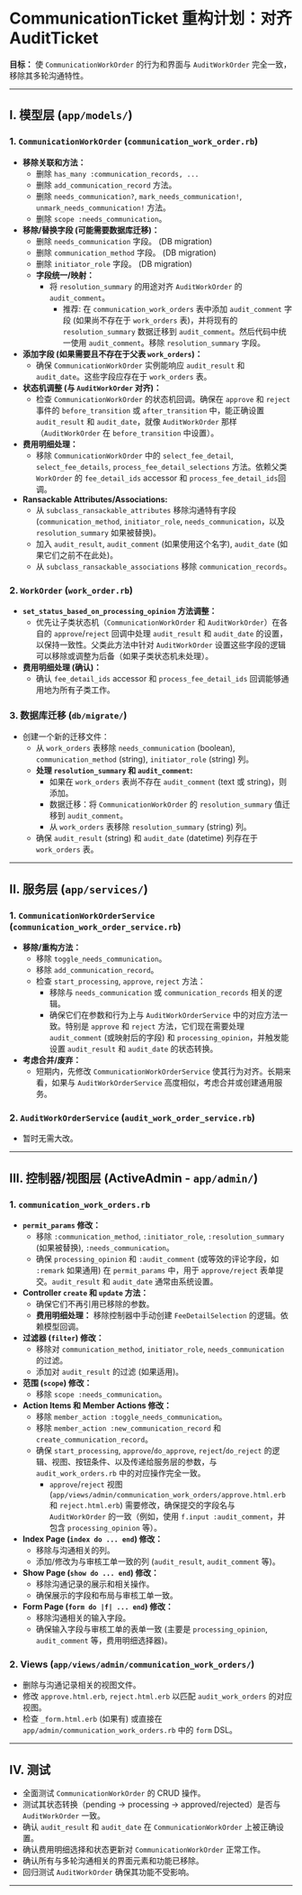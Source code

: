 # CommunicationTicket 重构计划：对齐 AuditTicket

**目标：** 使 `CommunicationWorkOrder` 的行为和界面与 `AuditWorkOrder` 完全一致，移除其多轮沟通特性。

---

## I. 模型层 (`app/models/`)

### 1. `CommunicationWorkOrder` (`communication_work_order.rb`)

*   **移除关联和方法：**
    *   删除 `has_many :communication_records, ...`
    *   删除 `add_communication_record` 方法。
    *   删除 `needs_communication?`, `mark_needs_communication!`, `unmark_needs_communication!` 方法。
    *   删除 `scope :needs_communication`。
*   **移除/替换字段 (可能需要数据库迁移)：**
    *   删除 `needs_communication` 字段。 (DB migration)
    *   删除 `communication_method` 字段。 (DB migration)
    *   删除 `initiator_role` 字段。 (DB migration)
    *   **字段统一/映射：**
        *   将 `resolution_summary` 的用途对齐 `AuditWorkOrder` 的 `audit_comment`。
            *   推荐: 在 `communication_work_orders` 表中添加 `audit_comment` 字段 (如果尚不存在于 `work_orders` 表)，并将现有的 `resolution_summary` 数据迁移到 `audit_comment`。然后代码中统一使用 `audit_comment`。移除 `resolution_summary` 字段。
*   **添加字段 (如果需要且不存在于父表 `work_orders`)：**
    *   确保 `CommunicationWorkOrder` 实例能响应 `audit_result` 和 `audit_date`。这些字段应存在于 `work_orders` 表。
*   **状态机调整 (与 `AuditWorkOrder` 对齐)：**
    *   检查 `CommunicationWorkOrder` 的状态机回调。确保在 `approve` 和 `reject` 事件的 `before_transition` 或 `after_transition` 中，能正确设置 `audit_result` 和 `audit_date`，就像 `AuditWorkOrder` 那样（`AuditWorkOrder` 在 `before_transition` 中设置）。
*   **费用明细处理：**
    *   移除 `CommunicationWorkOrder` 中的 `select_fee_detail`, `select_fee_details`, `process_fee_detail_selections` 方法。依赖父类 `WorkOrder` 的 `fee_detail_ids` accessor 和 `process_fee_detail_ids`回调。
*   **Ransackable Attributes/Associations:**
    *   从 `subclass_ransackable_attributes` 移除沟通特有字段 (`communication_method`, `initiator_role`, `needs_communication`，以及 `resolution_summary` 如果被替换)。
    *   加入 `audit_result`, `audit_comment` (如果使用这个名字), `audit_date` (如果它们之前不在此处)。
    *   从 `subclass_ransackable_associations` 移除 `communication_records`。

### 2. `WorkOrder` (`work_order.rb`)

*   **`set_status_based_on_processing_opinion` 方法调整：**
    *   优先让子类状态机（`CommunicationWorkOrder` 和 `AuditWorkOrder`）在各自的 `approve`/`reject` 回调中处理 `audit_result` 和 `audit_date` 的设置，以保持一致性。父类此方法中针对 `AuditWorkOrder` 设置这些字段的逻辑可以移除或调整为后备（如果子类状态机未处理）。
*   **费用明细处理 (确认)：**
    *   确认 `fee_detail_ids` accessor 和 `process_fee_detail_ids` 回调能够通用地为所有子类工作。

### 3. 数据库迁移 (`db/migrate/`)

*   创建一个新的迁移文件：
    *   从 `work_orders` 表移除 `needs_communication` (boolean), `communication_method` (string), `initiator_role` (string) 列。
    *   **处理 `resolution_summary` 和 `audit_comment`:**
        *   如果在 `work_orders` 表尚不存在 `audit_comment` (text 或 string)，则添加。
        *   数据迁移：将 `CommunicationWorkOrder` 的 `resolution_summary` 值迁移到 `audit_comment`。
        *   从 `work_orders` 表移除 `resolution_summary` (string) 列。
    *   确保 `audit_result` (string) 和 `audit_date` (datetime) 列存在于 `work_orders` 表。

---

## II. 服务层 (`app/services/`)

### 1. `CommunicationWorkOrderService` (`communication_work_order_service.rb`)

*   **移除/重构方法：**
    *   移除 `toggle_needs_communication`。
    *   移除 `add_communication_record`。
    *   检查 `start_processing`, `approve`, `reject` 方法：
        *   移除与 `needs_communication` 或 `communication_records` 相关的逻辑。
        *   确保它们在参数和行为上与 `AuditWorkOrderService` 中的对应方法一致。特别是 `approve` 和 `reject` 方法，它们现在需要处理 `audit_comment` (或映射后的字段) 和 `processing_opinion`，并触发能设置 `audit_result` 和 `audit_date` 的状态转换。
*   **考虑合并/废弃：**
    *   短期内，先修改 `CommunicationWorkOrderService` 使其行为对齐。长期来看，如果与 `AuditWorkOrderService` 高度相似，考虑合并或创建通用服务。

### 2. `AuditWorkOrderService` (`audit_work_order_service.rb`)

*   暂时无需大改。

---

## III. 控制器/视图层 (ActiveAdmin - `app/admin/`)

### 1. `communication_work_orders.rb`

*   **`permit_params` 修改：**
    *   移除 `:communication_method`, `:initiator_role`, `:resolution_summary` (如果被替换), `:needs_communication`。
    *   确保 `processing_opinion` 和 `:audit_comment` (或等效的评论字段，如 `:remark` 如果通用) 在 `permit_params` 中，用于 `approve/reject` 表单提交。`audit_result` 和 `audit_date` 通常由系统设置。
*   **Controller `create` 和 `update` 方法：**
    *   确保它们不再引用已移除的参数。
    *   **费用明细处理：** 移除控制器中手动创建 `FeeDetailSelection` 的逻辑。依赖模型回调。
*   **过滤器 (`filter`) 修改：**
    *   移除对 `communication_method`, `initiator_role`, `needs_communication` 的过滤。
    *   添加对 `audit_result` 的过滤 (如果适用)。
*   **范围 (`scope`) 修改：**
    *   移除 `scope :needs_communication`。
*   **Action Items 和 Member Actions 修改：**
    *   移除 `member_action :toggle_needs_communication`。
    *   移除 `member_action :new_communication_record` 和 `create_communication_record`。
    *   确保 `start_processing`, `approve`/`do_approve`, `reject`/`do_reject` 的逻辑、视图、按钮条件、以及传递给服务层的参数，与 `audit_work_orders.rb` 中的对应操作完全一致。
        *   `approve`/`reject` 视图 (`app/views/admin/communication_work_orders/approve.html.erb` 和 `reject.html.erb`) 需要修改，确保提交的字段名与 `AuditWorkOrder` 的一致（例如，使用 `f.input :audit_comment`，并包含 `processing_opinion` 等）。
*   **Index Page (`index do ... end`) 修改：**
    *   移除与沟通相关的列。
    *   添加/修改为与审核工单一致的列 (`audit_result`, `audit_comment` 等)。
*   **Show Page (`show do ... end`) 修改：**
    *   移除沟通记录的展示和相关操作。
    *   确保展示的字段和布局与审核工单一致。
*   **Form Page (`form do |f| ... end`) 修改：**
    *   移除沟通相关的输入字段。
    *   确保输入字段与审核工单的表单一致 (主要是 `processing_opinion`, `audit_comment` 等，费用明细选择器)。

### 2. Views (`app/views/admin/communication_work_orders/`)

*   删除与沟通记录相关的视图文件。
*   修改 `approve.html.erb`, `reject.html.erb` 以匹配 `audit_work_orders` 的对应视图。
*   检查 `_form.html.erb` (如果有) 或直接在 `app/admin/communication_work_orders.rb` 中的 `form` DSL。

---

## IV. 测试

*   全面测试 `CommunicationWorkOrder` 的 CRUD 操作。
*   测试其状态转换（pending -> processing -> approved/rejected）是否与 `AuditWorkOrder` 一致。
*   确认 `audit_result` 和 `audit_date` 在 `CommunicationWorkOrder` 上被正确设置。
*   确认费用明细选择和状态更新对 `CommunicationWorkOrder` 正常工作。
*   确认所有与多轮沟通相关的界面元素和功能已移除。
*   回归测试 `AuditWorkOrder` 确保其功能不受影响。

--- 